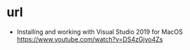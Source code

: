 # url

- Installing and working with Visual Studio 2019 for MacOS
  https://www.youtube.com/watch?v=DS4zGjyo4Zs
